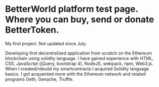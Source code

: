 # BetterWorld platform test page. Where you can buy, send or donate BetterToken. 
My first project. Not updated since July.

Developing first decentralized application from scratch on the Ethereum blockchain using solidity language.
I have gained experience with HTML, CSS, JavaScript (jQuery, bootstrap 4), NodeJS, webpack, npm, Web3.js. When I created/rebuild my smartcontracts I acquired Solidity language basics. I got acquainted more with the Ethereum network and related programs Geth, Genache, Truffle.

